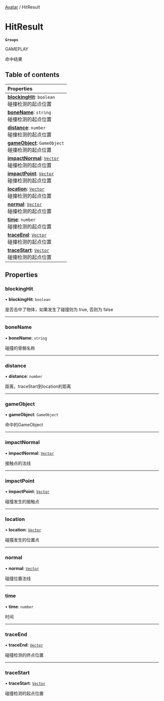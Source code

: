 [Avatar](../groups/Avatar.Avatar.md) / HitResult

# HitResult <Badge type="tip" text="Class" /> <Score text="HitResult" />

**`Groups`**

GAMEPLAY

命中结果

## Table of contents

| Properties |
| :-----|
| **[blockingHit](Gameplay.HitResult.md#blockinghit)**: `boolean` <br> 碰撞检测的起点位置|
| **[boneName](Gameplay.HitResult.md#bonename)**: `string` <br> 碰撞检测的起点位置|
| **[distance](Gameplay.HitResult.md#distance)**: `number` <br> 碰撞检测的起点位置|
| **[gameObject](Gameplay.HitResult.md#gameobject)**: `GameObject` <br> 碰撞检测的起点位置|
| **[impactNormal](Gameplay.HitResult.md#impactnormal)**: [`Vector`](Type.Vector.md) <br> 碰撞检测的起点位置|
| **[impactPoint](Gameplay.HitResult.md#impactpoint)**: [`Vector`](Type.Vector.md) <br> 碰撞检测的起点位置|
| **[location](Gameplay.HitResult.md#location)**: [`Vector`](Type.Vector.md) <br> 碰撞检测的起点位置|
| **[normal](Gameplay.HitResult.md#normal)**: [`Vector`](Type.Vector.md) <br> 碰撞检测的起点位置|
| **[time](Gameplay.HitResult.md#time)**: `number` <br> 碰撞检测的起点位置|
| **[traceEnd](Gameplay.HitResult.md#traceend)**: [`Vector`](Type.Vector.md) <br> 碰撞检测的起点位置|
| **[traceStart](Gameplay.HitResult.md#tracestart)**: [`Vector`](Type.Vector.md) <br> 碰撞检测的起点位置|

## Properties

### blockingHit <Score text="blockingHit" /> 

• **blockingHit**: `boolean`

是否击中了物体，如果发生了碰撞则为 true, 否则为 false

___

### boneName <Score text="boneName" /> 

• **boneName**: `string`

碰撞的骨骼名称

___

### distance <Score text="distance" /> 

• **distance**: `number`

距离，traceStart到location的距离

___

### gameObject <Score text="gameObject" /> 

• **gameObject**: `GameObject`

命中的GameObject

___

### impactNormal <Score text="impactNormal" /> 

• **impactNormal**: [`Vector`](Type.Vector.md)

接触点的法线

___

### impactPoint <Score text="impactPoint" /> 

• **impactPoint**: [`Vector`](Type.Vector.md)

碰撞发生的接触点

___

### location <Score text="location" /> 

• **location**: [`Vector`](Type.Vector.md)

碰撞发生的位置点

___

### normal <Score text="normal" /> 

• **normal**: [`Vector`](Type.Vector.md)

碰撞位置法线

___

### time <Score text="time" /> 

• **time**: `number`

时间

___

### traceEnd <Score text="traceEnd" /> 

• **traceEnd**: [`Vector`](Type.Vector.md)

碰撞检测的终点位置

___

### traceStart <Score text="traceStart" /> 

• **traceStart**: [`Vector`](Type.Vector.md)

碰撞检测的起点位置
